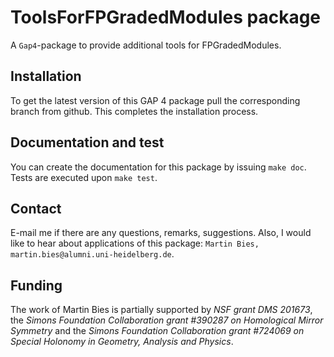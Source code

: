 # ToolsForFPGradedModules package

A `Gap4`-package to provide additional tools for FPGradedModules.


## Installation

To get the latest version of this GAP 4 package pull the corresponding branch from github. This completes the installation process.


## Documentation and test

You can create the documentation for this package by issuing `make doc`. Tests are executed upon `make test`.


## Contact

E-mail me if there are any questions, remarks, suggestions. Also, I would like to hear about applications of this package: `Martin Bies, martin.bies@alumni.uni-heidelberg.de`.


## Funding

The work of Martin Bies is partially supported by *NSF grant DMS 201673*, the *Simons Foundation Collaboration grant #390287 on Homological Mirror Symmetry* and the *Simons Foundation Collaboration grant #724069 on Special Holonomy in Geometry, Analysis and Physics*. 
